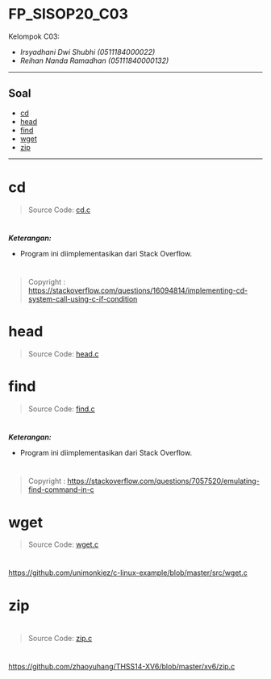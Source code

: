 # FP_SISOP20_C03
Kelompok C03:
* _Irsyadhani Dwi Shubhi (0511184000022)_
* _Reihan Nanda Ramadhan (05111840000132)_

----------------------------------------------------------------
## Soal
* [cd](#cd)
* [head](#head)
* [find](#find)
* [wget](#wget)
* [zip](#zip)
----------------------------------------------------------------
# cd
   > Source Code: [cd.c](https://github.com/irsyadhani22/FP_SISOP20_C03/blob/master/cd.c)
#
   _**Keterangan:**_
* Program ini diimplementasikan dari Stack Overflow.
#
   > Copyright : https://stackoverflow.com/questions/16094814/implementing-cd-system-call-using-c-if-condition
#

# head
   > Source Code: [head.c](https://github.com/irsyadhani22/FP_SISOP20_C03/blob/master/head.c)
#

# find
   > Source Code: [find.c](https://github.com/irsyadhani22/FP_SISOP20_C03/blob/master/find.c)
#
   _**Keterangan:**_
* Program ini diimplementasikan dari Stack Overflow. 
#
   > Copyright : https://stackoverflow.com/questions/7057520/emulating-find-command-in-c
#

# wget
   > Source Code: [wget.c](https://github.com/irsyadhani22/FP_SISOP20_C03/blob/master/wget.c)
#
https://github.com/unimonkiez/c-linux-example/blob/master/src/wget.c
#
# zip
#
   > Source Code: [zip.c](https://github.com/irsyadhani22/FP_SISOP20_C03/blob/master/zip.c)
#
 https://github.com/zhaoyuhang/THSS14-XV6/blob/master/xv6/zip.c
